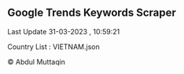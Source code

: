 

## Google Trends Keywords Scraper 
 
Last Update 31-03-2023 , 10:59:21

Country List :
VIETNAM.json



© Abdul Muttaqin 
